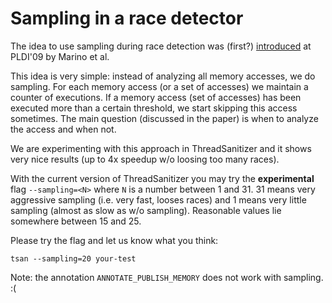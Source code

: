# Sampling in a race detector #

The idea to use sampling during race detection was (first?) [introduced](http://www.cs.ucla.edu/~dlmarino/pubs/pldi09.pdf) at PLDI'09 by Marino et al.

This idea is very simple: instead of analyzing all memory accesses, we do sampling.
For each memory access (or a set of accesses) we maintain a counter of
executions. If a memory access (set of accesses) has been executed more than a certain threshold, we start skipping this access sometimes.
The main question (discussed in the paper) is when to analyze the access and when not.

We are experimenting with this approach in ThreadSanitizer and it shows very nice results (up to 4x speedup w/o loosing too many races).

With the current version of ThreadSanitizer you may try the **experimental** flag `--sampling=<N>` where `N` is a number between 1 and 31.
31 means very aggressive sampling (i.e. very fast, looses races) and
1 means very little sampling (almost as slow as w/o sampling).
Reasonable values lie somewhere between 15 and 25.

Please try the flag and let us know what you think:
```
tsan --sampling=20 your-test
```

Note: the annotation `ANNOTATE_PUBLISH_MEMORY` does not work with sampling. :(